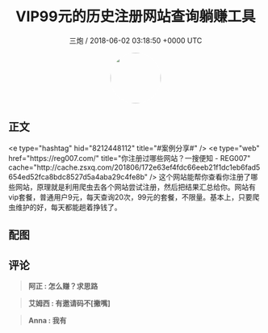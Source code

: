 <h1 align="center">VIP99元的历史注册网站查询躺赚工具</h1>
<p align="center">
    <a>三炮 / 2018-06-02 03:18:50 &#43;0000 UTC</a>
</p>

<div align="center">
    <img src="https://images.zsxq.com/FrRTLCIbh6ugpLSxY9Jk7nLZ0uwE?e=1590940799&amp;token=kIxbL07-8jAj8w1n4s9zv64FuZZNEATmlU_Vm6zD:Zq4BNYhAyeIVu97FiMrmxBEcbWk=" width="100" height="100" style="border:1px solid;border-radius:50%; color:#ffffff"/>
</div>

## 正文

<div>
&lt;e type=&#34;hashtag&#34; hid=&#34;8212448112&#34; title=&#34;#案例分享#&#34; /&gt; &lt;e type=&#34;web&#34; href=&#34;https://reg007.com/&#34; title=&#34;你注册过哪些网站？一搜便知 - REG007&#34; cache=&#34;http://cache.zsxq.com/201806/172e63ef4fdc66eeb21f1dc1eb6fad5654ed52fca8bdc8527d5a4aba29c4fe8b&#34; /&gt; 这个网站能帮你查看你注册了哪些网站，原理就是利用爬虫去各个网站尝试注册，然后把结果汇总给你。网站有vip套餐，普通用户9元，每天查询20次，99元的套餐，不限量。基本上，只要爬虫维护的好，每天都能趟着挣钱了。
</div>

## 配图
<div class="image" align="center">

</div>

## 评论

<div align="left">
<div>

<blockquote >
<span> <strong>阿正 : 怎么赚？求思路 </strong></span>
</blockquote>

<blockquote >
<span> <strong>艾姆西 : 有邀请码不[撇嘴] </strong></span>
</blockquote>

<blockquote >
<span> <strong>Anna : 我有 </strong></span>
</blockquote>

</div>
</div>